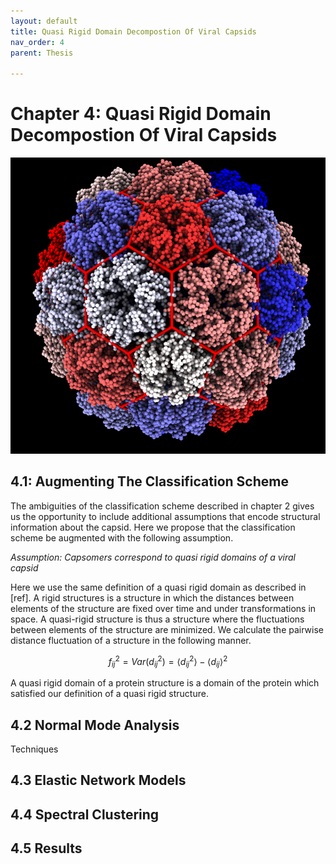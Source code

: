 ```yaml
---
layout: default
title: Quasi Rigid Domain Decompostion Of Viral Capsids
nav_order: 4
parent: Thesis

---
```



# Chapter 4: Quasi Rigid Domain Decompostion Of Viral Capsids

![myimg](img.png)

## 4.1: Augmenting The Classification Scheme
The ambiguities of the classification scheme described in chapter 2 gives us the opportunity to include additional
assumptions that encode structural information about the capsid. Here we propose that the classification scheme be 
augmented with the following assumption.

*Assumption: Capsomers correspond to quasi rigid domains of a viral capsid*

Here we use the same definition of a quasi rigid domain as described in [ref]. A rigid structures is a structure in
which the distances between elements of the structure are fixed over time and under transformations in space. A quasi-rigid structure
is thus a structure where the fluctuations between elements of the structure are minimized. We calculate the pairwise
distance fluctuation of a structure in the following manner.

$$
\begin{equation}
    f^{2}_{ij} = Var(d^{2}_{ij}) = \langle d^{2}_{ij} \rangle - \langle d_{ij} \rangle ^{2}
\end{equation}
$$

A quasi rigid domain of a protein structure is a domain of the protein which satisfied our definition of a quasi rigid 
structure.

## 4.2 Normal Mode Analysis
Techniques  

## 4.3 Elastic Network Models

## 4.4 Spectral Clustering

## 4.5 Results

